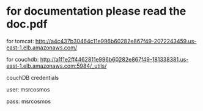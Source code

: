 # for documentation please read the doc.pdf
for tomcat: http://a4c437b30464c11e996b60282e867f49-2072243459.us-east-1.elb.amazonaws.com/

for couchdb: http://a1f1e2ff4462811e996b60282e867f49-181338381.us-east-1.elb.amazonaws.com:5984/_utils/

couchDB credentials

user: msrcosmos

pass: msrcosmos

